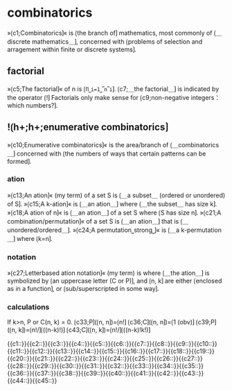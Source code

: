 # combinatorics

»⟮c1;Combinatorics⟯« is ⟮the branch of⟯ mathematics, most commonly of ⟮＿discrete mathematics＿⟯, concerned with ⟮problems of selection and arragement within finite or discrete systems⟯.

## factorial

»⟮c5;The factorial⟯« of n is ⟮`Π⎵i=1⎵⎴n⎴i`⟯.
⟮c7;＿the factorial＿⟯ is indicated by the operator ⟮!⟯
Factorials only make sense for ⟮c9;non-negative integers：which numbers?⟯.

## !⟮h+;h+;enumerative combinatorics⟯

»⟮c10;Enumerative combinatorics⟯« is the area/branch of ⟮＿combinatorics＿⟯ concerned with ⟮the numbers of ways that certain patterns can be formed⟯.

### ation

»⟮c13;An ation⟯« (my term) of a set S is ⟮＿a subset＿ (ordered or unordered) of S⟯.
»⟮c15;A k-ation⟯« is ⟮＿an ation＿⟯ where ⟮＿the subset＿ has size k⟯.
»⟮c18;A ation of n⟯« is ⟮＿an ation＿⟯ of a set S where ⟮S has size n⟯.
»⟮c21;A combination/permutation⟯« of a set S is ⟮＿an ation＿⟯ that is ⟮＿unordered/ordered＿⟯.
»⟮c24;A permutation⎵strong⎵⟯« is ⟮＿a k-permutation＿⟯ where ⟮k=n⟯.

### notation

»⟮c27;Letterbased ation notation⟯« (my term) is where ⟮＿the ation＿⟯ is symbolized by ⟮an uppercase letter (C or P)⟯, and ⟮n, k⟯ are either ⟮enclosed as in a function⟯, or ⟮sub/superscripted in some way⟯.

### calculations

If k&gt;n, P or C(n, k) = 0.
⟮c33;P⟯(⟮n, n⟯)=⟮n!⟯
⟮c36;C⟯(⟮n, n⟯)=⟮1 (obv)⟯
⟮c39;P⟯(⟮n, k⟯)=⟮n!/⟯⟮((n-k)!)⟯
⟮c43;C⟯(⟮n, k⟯)=⟮n!/⟯⟮((n-k)!k!)⟯

<span class='cloze-dump'>{{c1::}}{{c2::}}{{c3::}}{{c4::}}{{c5::}}{{c6::}}{{c7::}}{{c8::}}{{c9::}}{{c10::}}{{c11::}}{{c12::}}{{c13::}}{{c14::}}{{c15::}}{{c16::}}{{c17::}}{{c18::}}{{c19::}}{{c20::}}{{c21::}}{{c22::}}{{c23::}}{{c24::}}{{c25::}}{{c26::}}{{c27::}}{{c28::}}{{c29::}}{{c30::}}{{c31::}}{{c32::}}{{c33::}}{{c34::}}{{c35::}}{{c36::}}{{c37::}}{{c38::}}{{c39::}}{{c40::}}{{c41::}}{{c42::}}{{c43::}}{{c44::}}{{c45::}}</span>